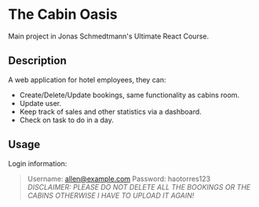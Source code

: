 # The Cabin Oasis

Main project in Jonas Schmedtmann's Ultimate React Course.

## Description

A web application for hotel employees, they can:

- Create/Delete/Update bookings, same functionality as cabins room.
- Update user.
- Keep track of sales and other statistics via a dashboard.
- Check on task to do in a day.

## Usage

Login information:

> Username: allen@example.com
> Password: haotorres123
> _DISCLAIMER: PLEASE DO NOT DELETE ALL THE BOOKINGS OR THE CABINS OTHERWISE I HAVE TO UPLOAD IT AGAIN!_
